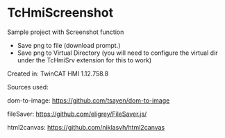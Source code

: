 # TcHmiScreenshot
Sample project with Screenshot function
  - Save png to file (download prompt.)
  - Save png to Virtual Directory (you will need to configure the virtual dir under the TcHmiSrv extension for this to work)

Created in: TwinCAT HMI 1.12.758.8

Sources used:

dom-to-image: https://github.com/tsayen/dom-to-image

fileSaver: https://github.com/eligrey/FileSaver.js/

html2canvas: https://github.com/niklasvh/html2canvas
